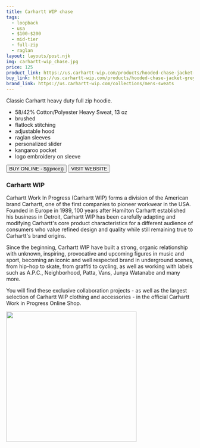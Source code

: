 ```yaml
---
title: Carhartt WIP chase
tags:
  - loopback
  - usa
  - $100-$200 
  - mid-tier 
  - full-zip
  - raglan
layout: layouts/post.njk
img: carhartt-wip_chase.jpg
price: 125
product_link: https://us.carhartt-wip.com/products/hooded-chase-jacket-grey-heather
buy_link: https://us.carhartt-wip.com/products/hooded-chase-jacket-grey-heather 
brand_link: https://us.carhartt-wip.com/collections/mens-sweats
---
```

<div class="col col-sm-8">

<p>
Classic Carhartt heavy duty full zip hoodie.

* 58/42% Cotton/Polyester Heavy Sweat, 13 oz
* brushed
* flatlock stitching
* adjustable hood
* raglan sleeves
* personalized slider
* kangaroo pocket
* logo embroidery on sleeve
<p>
    <a href='{{buy_link}}'><button class="button-primary-outlined button-round">BUY ONLINE - ${{price}}</button></a>
    <a href='{{brand_link}}'><button class="button-primary-outlined button-round">VISIT WEBSITE</button></a>
</p>

### Carhartt WIP
<p>Carhartt Work In Progress (Carhartt WIP) forms a division of the American brand Carhartt, one of the first companies to pioneer workwear in the USA. Founded in Europe in 1989, 100 years after Hamilton Carhartt established his business in Detroit, Carhartt WIP has been carefully adapting and modifying Carhartt's core product characteristics for a different audience of consumers who value refined design and quality while still remaining true to Carhartt's brand origins.

Since the beginning, Carhartt WIP have built a strong, organic relationship with unknown, inspiring, provocative and upcoming figures in music and sport, becoming an iconic and well respected brand in underground scenes, from hip-hop to skate, from graffiti to cycling, as well as working with labels such as A.P.C., Neighborhood, Patta, Vans, Junya Watanabe and many more.

You will find these exclusive collaboration projects - as well as the largest selection of Carhartt WIP clothing and accessories - in the official Carhartt Work in Progress Online Shop.</p>

</div>

<div class="col col-sm-4 float-right">
        <img src='/img/{{img}}' height='350' class="float-left">
</div>